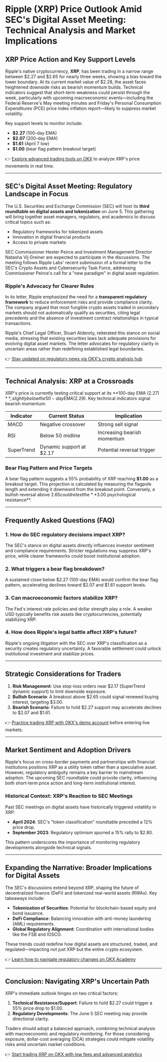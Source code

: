 # Ripple (XRP) Price Outlook Amid SEC's Digital Asset Meeting: Technical Analysis and Market Implications  

## XRP Price Action and Key Support Levels  

Ripple's native cryptocurrency, **XRP**, has been trading in a narrow range between $2.27 and $2.65 for nearly three weeks, showing a bias toward the lower boundary. At its current market value of $2.28, the asset faces heightened downside risks as bearish momentum builds. Technical indicators suggest that short-term weakness could persist through the week, particularly with upcoming macroeconomic events—including the Federal Reserve's May meeting minutes and Friday's Personal Consumption Expenditures (PCE) price index inflation report—likely to suppress market volatility.  

Key support levels to monitor include:  
- **$2.27** (100-day EMA)  
- **$2.07** (200-day EMA)  
- **$1.61** (April 7 low)  
- **$1.00** (bear flag pattern breakout target)  

👉 [Explore advanced trading tools on OKX](https://bit.ly/okx-bonus) to analyze XRP's price movements in real time.  

---

## SEC's Digital Asset Meeting: Regulatory Landscape in Focus  

The U.S. Securities and Exchange Commission (SEC) will host its **third roundtable on digital assets and tokenization** on June 5. This gathering will bring together asset managers, regulators, and academics to discuss critical topics such as:  
- Regulatory frameworks for tokenized assets  
- Innovation in digital financial products  
- Access to private markets  

SEC Commissioner Hester Peirce and Investment Management Director Natasha Vij Greiner are expected to participate in the discussions. The meeting follows Ripple Labs' recent submission of a formal letter to the SEC's Crypto Assets and Cybersecurity Task Force, addressing Commissioner Peirce's call for a "new paradigm" in digital asset regulation.  

### Ripple's Advocacy for Clearer Rules  

In its letter, Ripple emphasized the need for a **transparent regulatory framework** to reduce enforcement risks and provide compliance clarity. The company argued that most fungible crypto assets traded in secondary markets should not automatically qualify as securities, citing legal precedents and the absence of investment contract relationships in typical transactions.  

Ripple's Chief Legal Officer, Stuart Alderoty, reiterated this stance on social media, stressing that existing securities laws lack adequate provisions for evolving digital asset markets. The letter advocates for regulatory clarity in uncertain areas rather than redefining established legal boundaries.  

👉 [Stay updated on regulatory news via OKX's crypto analysis hub](https://bit.ly/okx-bonus)  

---

## Technical Analysis: XRP at a Crossroads  

XRP's price is currently testing critical support at its **100-day EMA ($2.27)**, slightly below the 50-day EMA ($2.29). Key technical indicators signal bearish momentum:  

| Indicator       | Current Status          | Implication                |  
|------------------|-------------------------|----------------------------|  
| MACD             | Negative crossover      | Strong sell signal         |  
| RSI              | Below 50 midline        | Increasing bearish momentum|  
| SuperTrend       | Dynamic support at $2.17| Potential reversal trigger |  

### Bear Flag Pattern and Price Targets  

A bear flag pattern suggests a 55% probability of XRP reaching **$1.00** as a breakout target. This projection is calculated by measuring the flagpole length and extending it downward from the breakout point. Conversely, a bullish reversal above $2.65 could retest the **$3.00 psychological resistance**.  

---

## Frequently Asked Questions (FAQ)  

### 1. **How do SEC regulatory decisions impact XRP?**  
The SEC's stance on digital assets directly influences investor sentiment and compliance requirements. Stricter regulations may suppress XRP's price, while clearer frameworks could boost institutional adoption.  

### 2. **What triggers a bear flag breakdown?**  
A sustained close below $2.27 (100-day EMA) would confirm the bear flag pattern, accelerating declines toward $2.07 and $1.61 support levels.  

### 3. **Can macroeconomic factors stabilize XRP?**  
The Fed's interest rate policies and dollar strength play a role. A weaker USD typically benefits risk assets like cryptocurrencies, potentially stabilizing XRP.  

### 4. **How does Ripple's legal battle affect XRP's future?**  
Ripple's ongoing litigation with the SEC over XRP's classification as a security creates regulatory uncertainty. A favorable settlement could unlock institutional investment and stabilize prices.  

---

## Strategic Considerations for Traders  

1. **Risk Management**: Use stop-loss orders near $2.17 (SuperTrend dynamic support) to limit downside exposure.  
2. **Bullish Scenario**: A breakout above $2.65 could signal renewed buying interest, targeting $3.00.  
3. **Bearish Scenario**: Failure to hold $2.27 support may accelerate declines to $2.07 and $1.61.  

👉 [Practice trading XRP with OKX's demo account](https://bit.ly/okx-bonus) before entering live markets.  

---

## Market Sentiment and Adoption Drivers  

Ripple's focus on cross-border payments and partnerships with financial institutions positions XRP as a utility token rather than a speculative asset. However, regulatory ambiguity remains a key barrier to mainstream adoption. The upcoming SEC roundtable could provide clarity, influencing both short-term price action and long-term institutional interest.  

### Historical Context: XRP's Reaction to SEC Meetings  

Past SEC meetings on digital assets have historically triggered volatility in XRP:  
- **April 2024**: SEC's "token classification" roundtable preceded a 12% price drop.  
- **September 2023**: Regulatory optimism spurred a 15% rally to $2.80.  

This pattern underscores the importance of monitoring regulatory developments alongside technical signals.  

---

## Expanding the Narrative: Broader Implications for Digital Assets  

The SEC's discussions extend beyond XRP, shaping the future of decentralized finance (DeFi) and tokenized real-world assets (RWAs). Key takeaways include:  
- **Tokenization of Securities**: Potential for blockchain-based equity and bond issuance.  
- **DeFi Compliance**: Balancing innovation with anti-money laundering (AML) requirements.  
- **Global Regulatory Alignment**: Coordination with international bodies like the FSB and IOSCO.  

These trends could redefine how digital assets are structured, traded, and regulated—impacting not just XRP but the entire crypto ecosystem.  

👉 [Learn how to navigate regulatory changes on OKX Academy](https://bit.ly/okx-bonus)  

---

## Conclusion: Navigating XRP's Uncertain Path  

XRP's immediate outlook hinges on two critical factors:  
1. **Technical Resistance/Support**: Failure to hold $2.27 could trigger a 55% price drop to $1.00.  
2. **Regulatory Developments**: The June 5 SEC meeting may provide directional clarity.  

Traders should adopt a balanced approach, combining technical analysis with macroeconomic and regulatory monitoring. For those considering exposure, dollar-cost averaging (DCA) strategies could mitigate volatility risks amid uncertain market conditions.  

👉 [Start trading XRP on OKX with low fees and advanced analytics](https://bit.ly/okx-bonus)